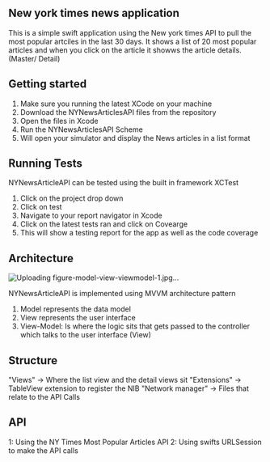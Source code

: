## New york times news application 

This is a simple swift application using the New york times API to pull the most popular artciles in the last 30 days. 
It shows a list of 20 most popular articles and when you click on the article it showws the article details. (Master/ Detail)

## Getting started

1. Make sure you running the latest XCode on your machine
2. Download the NYNewsArticlesAPI files from the repository 
3. Open the files in Xcode 
4. Run the NYNewsArticlesAPI Scheme
5. Will open your simulator and display the News articles in a list format

## Running Tests

NYNewsArticleAPI can be tested using the built in framework XCTest

1. Click on the project drop down
2. Click on test
3. Navigate to your report navigator in Xcode 
4. Click on the latest tests ran and click on Covearge 
5. This will show a testing report for the app as well as the code coverage

## Architecture

![Uploading figure-model-view-viewmodel-1.jpg…]()

NYNewsArticleAPI is implemented using MVVM architecture pattern 

1. Model represents the data model 
2. View represents the user interface 
3. View-Model: Is where the logic sits that gets passed to the controller which talks to the user interface (View)

## Structure

"Views" -> Where the list view and the detail views sit
"Extensions" -> TableView extension to register the NIB
"Network manager" -> Files that relate to the API Calls

## API

1: Using the NY Times Most Popular Articles API
2: Using swifts URLSession to make the API calls 
